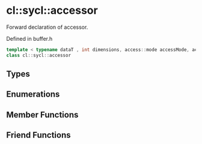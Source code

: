 ---
---
# cl::sycl::accessor

Forward declaration of accessor. 

Defined in buffer.h

```cpp
template < typename dataT , int dimensions, access::mode accessMode, access::target accessTarget, access::placeholder isPlaceholder >
class cl::sycl::accessor
```

## Types

## Enumerations

## Member Functions


## Friend Functions

